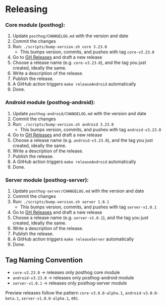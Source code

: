 # Releasing

### Core module (posthog):

1. Update `posthog/CHANGELOG.md` with the version and date
2. Commit the changes
3. Run: `./scripts/bump-version.sh core 3.23.0`
   - This bumps version, commits, and pushes with tag `core-v3.23.0`
4. Go to [GH Releases](https://github.com/PostHog/posthog-android/releases) and draft a new release
5. Choose a release name (e.g. `core-v3.23.0`), and the tag you just created, ideally the same.
6. Write a description of the release.
7. Publish the release.
8. A GitHub action triggers `make releaseAndroid` automatically
9. Done.

### Android module (posthog-android):

1. Update `posthog-android/CHANGELOG.md` with the version and date
2. Commit the changes
3. Run: `./scripts/bump-version.sh android 3.23.0`
   - This bumps version, commits, and pushes with tag `android-v3.23.0`
4. Go to [GH Releases](https://github.com/PostHog/posthog-android/releases) and draft a new release
5. Choose a release name (e.g. `android-v3.23.0`), and the tag you just created, ideally the same.
6. Write a description of the release.
7. Publish the release.
8. A GitHub action triggers `make releaseAndroid` automatically
9. Done.

### Server module (posthog-server):

1. Update `posthog-server/CHANGELOG.md` with the version and date
2. Commit the changes
3. Run: `./scripts/bump-version.sh server 1.0.1`
   - This bumps version, commits, and pushes with tag `server-v1.0.1`
4. Go to [GH Releases](https://github.com/PostHog/posthog-android/releases) and draft a new release
5. Choose a release name (e.g. `server-v1.0.1`), and the tag you just created, ideally the same.
6. Write a description of the release.
7. Publish the release.
8. A GitHub action triggers `make releaseServer` automatically
9. Done.

## Tag Naming Convention

- `core-v3.23.0` → releases only posthog core module
- `android-v3.23.0` → releases only posthog-android module
- `server-v1.0.1` → releases only posthog-server module

Preview releases follow the pattern `core-v3.0.0-alpha.1`, `android-v3.0.0-beta.1`, `server-v1.0.0-alpha.1`, etc.
